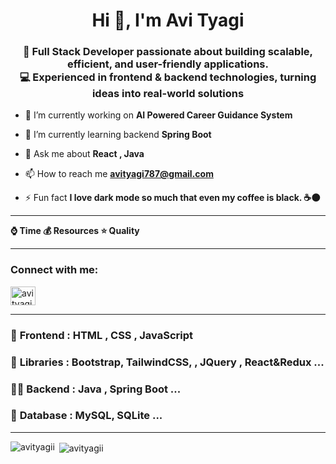 <h1 align="center">Hi 👋, I'm Avi Tyagi</h1>
<h3 align="center">🚀 Full Stack Developer passionate about building scalable, efficient, and user-friendly applications.<br>   💻 Experienced in frontend & backend technologies, turning ideas into real-world solutions</h3>

- 🔭 I’m currently working on **AI Powered Career Guidance System**

- 🌱 I’m currently learning backend **Spring Boot**

- 💬 Ask me about **React , Java**

- 📫 How to reach me **avityagi787@gmail.com**

- ⚡ Fun fact **I love dark mode so much that even my coffee is black. ☕🌑**
 <hr>

 **⌚ Time 💰 Resources  ⭐ Quality**
 
<hr>

<h3 align="left">Connect with me:</h3>
<p align="left">
<a href="https://linkedin.com/in/avi tyagi" target="blank"><img align="center" src="https://raw.githubusercontent.com/rahuldkjain/github-profile-readme-generator/master/src/images/icons/Social/linked-in-alt.svg" alt="avi tyagi" height="30" width="40" /></a>
</p>

<hr>

### 🎪 **Frontend :** HTML , CSS , JavaScript  

### 🌱 **Libraries :** Bootstrap, TailwindCSS, , JQuery , React&Redux ...

### 👨‍💻 **Backend :** Java , Spring Boot  ... 

### 💬 **Database :** MySQL, SQLite ...

<hr>
<p><img align="left" src="https://github-readme-stats.vercel.app/api/top-langs?username=avityagii&show_icons=true&locale=en&layout=compact" alt="avityagii" /></p>

<p>&nbsp;<img align="center" src="https://github-readme-stats.vercel.app/api?username=avityagii&show_icons=true&locale=en" alt="avityagii" /></p>

